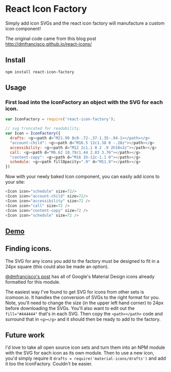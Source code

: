 # React Icon Factory
Simply add icon SVGs and the react icon factory will manufacture a custom icon component!

The original code came from this blog post
http://dmfrancisco.github.io/react-icons/

## Install
`npm install react-icon-factory`

## Usage
### First load into the IconFactory an object with the SVG for each icon.

```javascript
var IconFactory = require('react-icon-factory');

// svg truncated for readability.
var Icon = IconFactory({
  drafts: <g><path d="M21.99 8c0-.72-.37-1.35-.94-1></path></g>
  "account-child": <g><path d="M16.5 12c1.38 0 -.28z"></path></g>
  accessibility: <g><path d="M12 2c1.1 0 2 .9 2h18v2z"></path></g>
  call: <g><path d="M6.62 10.79c1.44 2.83 3.76"></path></g>
  "content-copy": <g><path d="M16 1h-12c-1.1 0"></path></g>
  schedule: <g><path fillOpacity=".9" d="M11.9"></path></g>
})
```

Now with your newly baked Icon component, you can easily add icons to your site:

```javascript
<Icon icon="schedule" size=72/>
<Icon icon="account-child" size=72/>
<Icon icon="accessibility" size=72 />
<Icon icon="call" size=72 />
<Icon icon="content-copy" size=72 />
<Icon icon="schedule" size=72 />
```

## [Demo](https://kyleamathews.github.io/react-icon-factory)

## Finding icons.
The SVG for any icons you add to the factory must be designed to fit in
a 24px square (this could also be made an option).

[@dmfrancisco's post](http://dmfrancisco.github.io/react-icons/) has all
of Google's Material Design icons already formatted for this module.

The easiest way I've found to get SVG for icons from other sets is
icomoon.io. It handles the conversion of SVGs to the right format for
you. Note, you'll need to change the size (in the upper left hand
corner) to 24px before downloading the SVGs. You'll also want to edit
out the `fill="#444444"` that's in each SVG. Then copy the
`<path></path>` code and surround that in `<g></g>` and it should then
be ready to add to the factory.

## Future work
I'd love to take all open source icon sets and turn them into an NPM
module with the SVG for each icon as its own module. Then to use a new
icon, you'd simply require it `drafts =
require('material-icons/drafts')` and add it too the IconFactory.
Couldn't be easier.
